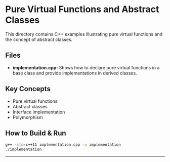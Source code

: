 # Pure Virtual Functions and Abstract Classes

This directory contains C++ examples illustrating pure virtual functions and the concept of abstract classes.

## Files
- **implementation.cpp:** Shows how to declare pure virtual functions in a base class and provide implementations in derived classes.

## Key Concepts
- Pure virtual functions
- Abstract classes
- Interface implementation
- Polymorphism

## How to Build & Run
```sh
g++ -std=c++11 implementation.cpp -o implementation
./implementation
```

---

